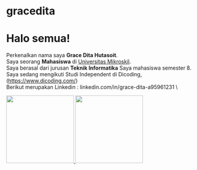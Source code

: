 # gracedita

# Halo semua! 

Perkenalkan nama saya **Grace Dita Hutasoit**.\
Saya seorang **Mahasiswa** di [Universitas Mikroskil](https://www.mikroskil.ac.id/).\
Saya berasal dari jurusan **Teknik Informatika**
Saya mahasiswa semester 8.\
Saya sedang mengikuti Studi Independent di Dicoding, (https://www.dicoding.com/) \
Berikut merupakan Linkedin : linkedin.com/in/grace-dita-a95961231 \


<p align="left">
<a href="https://github.com/gilangadhan">
  <img height="180em" src="https://github-readme-stats-eight-theta.vercel.app/api?username=gilangadhan&show_icons=true&theme=algolia&include_all_commits=true&count_private=true"/>
  <img height="180em" src="https://github-readme-stats-eight-theta.vercel.app/api/top-langs/?username=gilangadhan&layout=compact&langs_count=8&theme=algolia"/>
</a>
</p>
